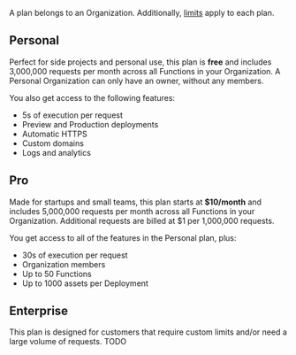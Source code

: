 A plan belongs to an Organization. Additionally, [limits](./cloud/limits.md) apply to each plan.

## Personal

Perfect for side projects and personal use, this plan is **free** and includes 3,000,000 requests per month across all Functions in your Organization. A Personal Organization can only have an owner, without any members.

You also get access to the following features:

- 5s of execution per request
- Preview and Production deployments
- Automatic HTTPS
- Custom domains
- Logs and analytics

## Pro

Made for startups and small teams, this plan starts at **$10/month** and includes 5,000,000 requests per month across all Functions in your Organization. Additional requests are billed at $1 per 1,000,000 requests.

You get access to all of the features in the Personal plan, plus:

- 30s of execution per request
- Organization members
- Up to 50 Functions
- Up to 1000 assets per Deployment

## Enterprise

This plan is designed for customers that require custom limits and/or need a large volume of requests. TODO
